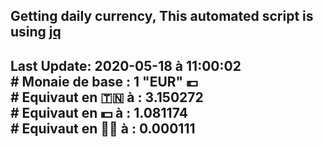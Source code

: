 ## Getting daily currency, This automated script is using [jq](https://stedolan.github.io/jq/)
## Last Update:  2020-05-18 à 11:00:02 </br># Monaie de base : 1 "EUR" 💶 </br> # Equivaut en 🇹🇳 à :  3.150272 </br> # Equivaut en 💵 à : 1.081174</br> # Equivaut en 🐱‍💻 à :  0.000111
